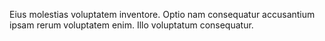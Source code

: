 Eius molestias voluptatem inventore. Optio nam consequatur accusantium ipsam rerum voluptatem enim. Illo voluptatum consequatur.